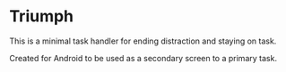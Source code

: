 # Triumph
This is a minimal task handler for ending distraction and staying on task.

Created for Android to be used as a secondary screen to a primary task.

